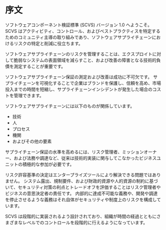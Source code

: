 # 序文

ソフトウェアコンポーネント検証標準 (SCVS) バージョン 1.0 へようこそ。
SCVS はアクティビティ、コントロール、およびベストプラクティスを特定するためのコミュニティ主導の取り組みであり、ソフトウェアサプライチェーンにおけるリスクの特定と削減に役立ちます。


ソフトウェアサプライチェーンのリスクを管理することは、エクスプロイトに対して脆弱なシステムの表面領域を減らすこと、および改善の障害となる技術的負債を測定することが重要です。


ソフトウェアサプライチェーン保証の測定および改善は成功に不可欠です。
サプライチェーンを可視化することで企業はブランドを保護し、信頼を高め、市場投入までの時間を短縮し、サプライチェーンインシデントが発生した場合のコストを管理できます。


ソフトウェアサプライチェーンには以下のものが関係しています。
 - 技術
 - 人
 - プロセス
 - 機関
 - およびその他の要素
 
サプライチェーン保証の水準を高めるには、リスク管理者、ミッションオーナー、および法務や調達など、従来は技術的実装に関与してこなかったビジネスユニットの積極的な参加が必要です。



リスク許容基準の決定はエンタープライズツールにより解決できる問題ではありません。
システム露出、規制要件、および財政的資源や人的資源の制約に基づいて、セキュリティ対策の利点とトレードオフを評価することはリスク管理者やビジネスの意思決定者の責任です。
内部的に達成不可能な義務や、開発や調達を停止させるような義務はそれ自体がセキュリティや制度上のリスクを構成しています。



SCVS は段階的に実装されるよう設計されており、組織が時間の経過とともにさまざまなレベルでのコントロールを段階的に行えるようになっています。


<div style="page-break-after: always; visibility: hidden">
\newpage
</div>
